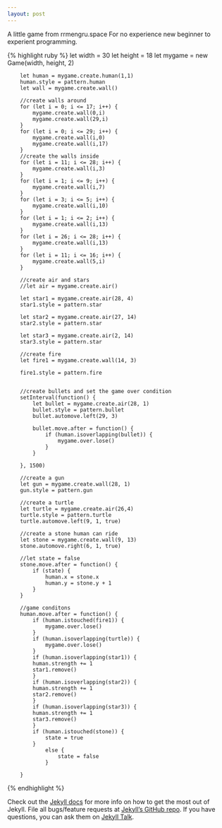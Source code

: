 ```yaml
---
layout: post
---
```

A little game from rrmengru.space
For no experience new beginner to experient programming.

{% highlight ruby %}
        let width = 30
        let height = 18
        let mygame = new Game(width, height, 2)

        let human = mygame.create.human(1,1)
        human.style = pattern.human
        let wall = mygame.create.wall()

        //create walls around
        for (let i = 0; i <= 17; i++) {
            mygame.create.wall(0,i)
            mygame.create.wall(29,i)
        }
        for (let i = 0; i <= 29; i++) {
            mygame.create.wall(i,0)
            mygame.create.wall(i,17)
        }
        //create the walls inside
        for (let i = 11; i <= 28; i++) {
            mygame.create.wall(i,3)
        }
        for (let i = 1; i <= 9; i++) {
            mygame.create.wall(i,7)
        }
        for (let i = 3; i <= 5; i++) {
            mygame.create.wall(i,10)
        }
        for (let i = 1; i <= 2; i++) {
            mygame.create.wall(i,13)
        }
        for (let i = 26; i <= 28; i++) {
            mygame.create.wall(i,13)
        }
        for (let i = 11; i <= 16; i++) {
            mygame.create.wall(5,i)
        }

        //create air and stars
        //let air = mygame.create.air()
        
        let star1 = mygame.create.air(28, 4)
        star1.style = pattern.star

        let star2 = mygame.create.air(27, 14)
        star2.style = pattern.star

        let star3 = mygame.create.air(2, 14)
        star3.style = pattern.star

        //create fire
        let fire1 = mygame.create.wall(14, 3)
        
        fire1.style = pattern.fire
        
        
        //create bullets and set the game over condition
        setInterval(function() {
            let bullet = mygame.create.air(28, 1)
            bullet.style = pattern.bullet
            bullet.automove.left(29, 3)

            bullet.move.after = function() {
                if (human.isoverlapping(bullet)) {
                    mygame.over.lose()
                }
            }
            
        }, 1500)

        //create a gun
        let gun = mygame.create.wall(28, 1)
        gun.style = pattern.gun

        //create a turtle
        let turtle = mygame.create.air(26,4)
        turtle.style = pattern.turtle
        turtle.automove.left(9, 1, true)

        //create a stone human can ride
        let stone = mygame.create.wall(9, 13)
        stone.automove.right(6, 1, true)

        //let state = false
        stone.move.after = function() {
            if (state) {
                human.x = stone.x
                human.y = stone.y + 1
            }
        }

        //game conditons
        human.move.after = function() {
            if (human.istouched(fire1)) {
                mygame.over.lose()
            }
            if (human.isoverlapping(turtle)) {
                mygame.over.lose()
            }
            if (human.isoverlapping(star1)) {
            human.strength += 1
            star1.remove()
            }
            if (human.isoverlapping(star2)) {
            human.strength += 1
            star2.remove()
            }
            if (human.isoverlapping(star3)) {
            human.strength += 1
            star3.remove()
            }
            if (human.istouched(stone)) {
                state = true 
            }
                else {
                    state = false
                }
            
        }
{% endhighlight %}

Check out the [Jekyll docs][jekyll-docs] for more info on how to get the most out of Jekyll. File all bugs/feature requests at [Jekyll’s GitHub repo][jekyll-gh]. If you have questions, you can ask them on [Jekyll Talk][jekyll-talk].

[jekyll-docs]: http://jekyllrb.com/docs/home
[jekyll-gh]:   https://github.com/jekyll/jekyll
[jekyll-talk]: https://talk.jekyllrb.com/

